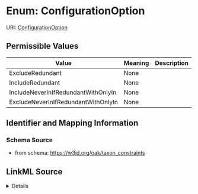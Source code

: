 # Enum: ConfigurationOption



URI: [ConfigurationOption](ConfigurationOption)

## Permissible Values

| Value | Meaning | Description |
| --- | --- | --- |
| ExcludeRedundant | None |  |
| IncludeRedundant | None |  |
| IncludeNeverInIfRedundantWithOnlyIn | None |  |
| ExcludeNeverInIfRedundantWithOnlyIn | None |  |









## Identifier and Mapping Information







### Schema Source


* from schema: https://w3id.org/oak/taxon_constraints




## LinkML Source

<details>
```yaml
name: ConfigurationOption
from_schema: https://w3id.org/oak/taxon_constraints
rank: 1000
permissible_values:
  ExcludeRedundant:
    text: ExcludeRedundant
  IncludeRedundant:
    text: IncludeRedundant
  IncludeNeverInIfRedundantWithOnlyIn:
    text: IncludeNeverInIfRedundantWithOnlyIn
  ExcludeNeverInIfRedundantWithOnlyIn:
    text: ExcludeNeverInIfRedundantWithOnlyIn

```
</details>
